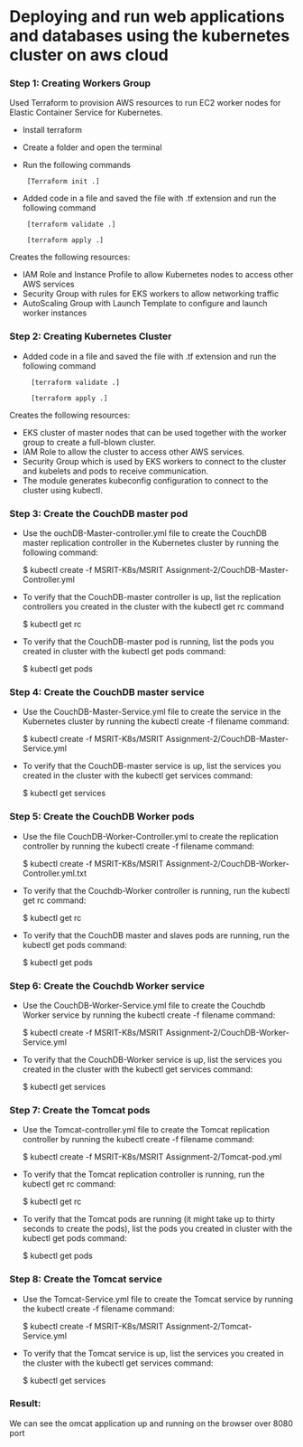 # Deploying and run web applications and databases using the kubernetes cluster on aws cloud

### Step 1: Creating Workers Group
Used Terraform to provision AWS resources to run EC2 worker nodes for Elastic Container Service for Kubernetes.

- Install terraform
- Create a folder and open the terminal
- Run the following commands
  
       [Terraform init .]
 - Added code in a file and saved the file with .tf extension and run the following command
    
        [terraform validate .]
    
        [terraform apply .]
    
Creates the following resources:

- IAM Role and Instance Profile to allow Kubernetes nodes to access other AWS services
- Security Group with rules for EKS workers to allow networking traffic
- AutoScaling Group with Launch Template to configure and launch worker instances

### Step 2: Creating Kubernetes Cluster
- Added code in a file and saved the file with .tf extension and run the following command
    
        [terraform validate .]
    
        [terraform apply .]
    
Creates the following resources:
- EKS cluster of master nodes that can be used together with the worker group to create a full-blown cluster.
- IAM Role to allow the cluster to access other AWS services.
- Security Group which is used by EKS workers to connect to the cluster and kubelets and pods to receive communication.
- The module generates kubeconfig configuration to connect to the cluster using kubectl.

### Step 3: Create the CouchDB master pod
- Use the ouchDB-Master-controller.yml file to create the CouchDB master replication controller in the Kubernetes cluster by running the following command:

   $ kubectl create -f MSRIT-K8s/MSRIT Assignment-2/CouchDB-Master-Controller.yml
   
- To verify that the CouchDB-master controller is up, list the replication controllers you created in the cluster with the kubectl get rc command

   $ kubectl get rc
   
- To verify that the CouchDB-master pod is running, list the pods you created in cluster with the kubectl get pods command:

   $ kubectl get pods
   
### Step 4: Create the CouchDB master service

- Use the CouchDB-Master-Service.yml file to create the service in the Kubernetes cluster by running the kubectl create -f filename command:

   $ kubectl create -f MSRIT-K8s/MSRIT Assignment-2/CouchDB-Master-Service.yml

- To verify that the CouchDB-master service is up, list the services you created in the cluster with the kubectl get services command:

   $ kubectl get services

### Step 5: Create the CouchDB Worker pods

- Use the file CouchDB-Worker-Controller.yml to create the replication controller by running the kubectl create -f filename command:

   $ kubectl create -f MSRIT-K8s/MSRIT Assignment-2/CouchDB-Worker-Controller.yml.txt
      
- To verify that the Couchdb-Worker controller is running, run the kubectl get rc command:

   $ kubectl get rc

- To verify that the CouchDB master and slaves pods are running, run the kubectl get pods command:

   $ kubectl get pods

### Step 6: Create the Couchdb Worker service

- Use the CouchDB-Worker-Service.yml file to create the Couchdb Worker service by running the kubectl create -f filename command:

   $ kubectl create -f MSRIT-K8s/MSRIT Assignment-2/CouchDB-Worker-Service.yml      

- To verify that the CouchDB-Worker service is up, list the services you created in the cluster with the kubectl get services command:

   $ kubectl get services

### Step 7: Create the Tomcat pods

- Use the Tomcat-controller.yml file to create the Tomcat replication controller by running the kubectl create -f filename command:

   $ kubectl create -f MSRIT-K8s/MSRIT Assignment-2/Tomcat-pod.yml

- To verify that the Tomcat replication controller is running, run the kubectl get rc command:

   $ kubectl get rc

- To verify that the Tomcat pods are running (it might take up to thirty seconds to create the pods), list the pods you created in cluster with the kubectl get pods command:

   $ kubectl get pods

### Step 8: Create the Tomcat service

- Use the Tomcat-Service.yml file to create the Tomcat service by running the kubectl create -f filename command:

   $ kubectl create -f MSRIT-K8s/MSRIT Assignment-2/Tomcat-Service.yml
        
- To verify that the Tomcat service is up, list the services you created in the cluster with the kubectl get services command:

   $ kubectl get services

### Result:
We can see the omcat application up and running on the browser over 8080 port
